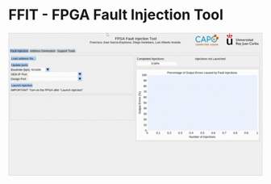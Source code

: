 # FFIT - FPGA Fault Injection Tool

![FPGA Fault Injection Tool](https://github.com/capo-urjc/ffit/blob/main/ffit.gif)

